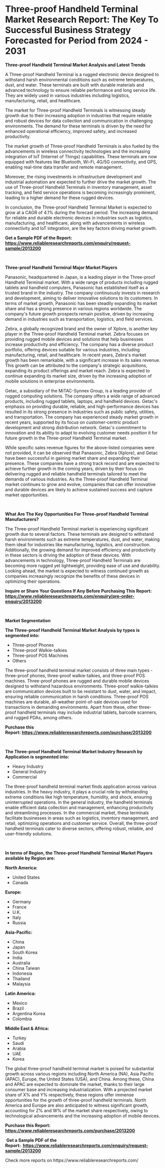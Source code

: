 <p><h1>Three-proof Handheld Terminal Market Research Report: The Key To Successful Business Strategy Forecasted for Period from 2024 - 2031</h1></p><p><strong>Three-proof Handheld Terminal Market Analysis and Latest Trends</strong></p>
<p><p>A Three-proof Handheld Terminal is a rugged electronic device designed to withstand harsh environmental conditions such as extreme temperatures, dust, and water. These terminals are built with durable materials and advanced technology to ensure reliable performance and long service life. They are widely used in various industries including logistics, manufacturing, retail, and healthcare.</p><p>The market for Three-proof Handheld Terminals is witnessing steady growth due to their increasing adoption in industries that require reliable and robust devices for data collection and communication in challenging environments. The demand for these terminals is driven by the need for enhanced operational efficiency, improved safety, and increased productivity.</p><p>The market growth of Three-proof Handheld Terminals is also fueled by the advancements in wireless connectivity technologies and the increasing integration of IoT (Internet of Things) capabilities. These terminals are now equipped with features like Bluetooth, Wi-Fi, 4G/5G connectivity, and GPS, enabling real-time data transfer and remote management.</p><p>Moreover, the rising investments in infrastructure development and industrial automation are expected to further drive the market growth. The use of Three-proof Handheld Terminals in inventory management, asset tracking, and field service operations is becoming increasingly prominent, leading to a higher demand for these rugged devices.</p><p>In conclusion, the Three-proof Handheld Terminal Market is expected to grow at a CAGR of 4.1% during the forecast period. The increasing demand for reliable and durable electronic devices in industries such as logistics, manufacturing, and healthcare, along with advancements in wireless connectivity and IoT integration, are the key factors driving market growth.</p></p>
<p><strong>Get a Sample PDF of the Report:&nbsp; <a href="https://www.reliableresearchreports.com/enquiry/request-sample/2013200">https://www.reliableresearchreports.com/enquiry/request-sample/2013200</a></strong></p>
<p>&nbsp;</p>
<p><strong>Three-proof Handheld Terminal Major Market Players</strong></p>
<p><p>Panasonic, headquartered in Japan, is a leading player in the Three-proof Handheld Terminal market. With a wide range of products including rugged tablets and handheld computers, Panasonic has established itself as a trusted brand in the industry. The company continuously invests in research and development, aiming to deliver innovative solutions to its customers. In terms of market growth, Panasonic has been steadily expanding its market share and has a strong presence in various regions worldwide. The company's future growth prospects remain positive, driven by increasing demand in industries such as transportation, logistics, and field services.</p><p>Zebra, a globally recognized brand and the owner of Xplore, is another key player in the Three-proof Handheld Terminal market. Zebra focuses on providing rugged mobile devices and solutions that help businesses increase productivity and efficiency. The company has a diverse product portfolio, offering devices suitable for various industries, including manufacturing, retail, and healthcare. In recent years, Zebra's market growth has been remarkable, with a significant increase in its sales revenue. This growth can be attributed to the company's strategic acquisitions, expanding its product offerings and market reach. Zebra is expected to continue expanding its market size, driven by the increasing adoption of mobile solutions in enterprise environments.</p><p>Getac, a subsidiary of the MiTAC-Synnex Group, is a leading provider of rugged computing solutions. The company offers a wide range of advanced products, including rugged tablets, laptops, and handheld devices. Getac's emphasis on providing durable, reliable, and high-performance devices has resulted in its strong presence in industries such as public safety, utilities, and transportation. The company has experienced steady market growth in recent years, supported by its focus on customer-centric product development and strong distribution network. Getac's commitment to innovation and its ability to adapt to evolving customer needs position it for future growth in the Three-proof Handheld Terminal market.</p><p>While specific sales revenue figures for the above-listed companies were not provided, it can be observed that Panasonic, Zebra (Xplore), and Getac have been successful in gaining market share and expanding their presence. These companies have a strong track record and are expected to achieve further growth in the coming years, driven by their focus on delivering rugged and reliable handheld terminals tailored to meet the demands of various industries. As the Three-proof Handheld Terminal market continues to grow and evolve, companies that can offer innovative and durable devices are likely to achieve sustained success and capture market opportunities.</p></p>
<p>&nbsp;</p>
<p><strong>What Are The Key Opportunities For Three-proof Handheld Terminal Manufacturers?</strong></p>
<p><p>The Three-proof Handheld Terminal market is experiencing significant growth due to several factors. These terminals are designed to withstand harsh environments such as extreme temperatures, dust, and water, making them ideal for industries like manufacturing, logistics, and construction. Additionally, the growing demand for improved efficiency and productivity in these sectors is driving the adoption of these devices. With advancements in technology, Three-proof Handheld Terminals are becoming more rugged yet lightweight, providing ease of use and durability. Looking ahead, the market is expected to witness continued growth as companies increasingly recognize the benefits of these devices in optimizing their operations.</p></p>
<p><strong>Inquire or Share Your Questions If Any Before Purchasing This Report: <a href="https://www.reliableresearchreports.com/enquiry/pre-order-enquiry/2013200">https://www.reliableresearchreports.com/enquiry/pre-order-enquiry/2013200</a></strong></p>
<p>&nbsp;</p>
<p><strong>Market Segmentation</strong></p>
<p><strong>The Three-proof Handheld Terminal Market Analysis by types is segmented into:</strong></p>
<p><ul><li>Three-proof Phones</li><li>Three-proof Walkie-talkies</li><li>Three-proof POS Machines</li><li>Others</li></ul></p>
<p><p>The three-proof handheld terminal market consists of three main types - three-proof phones, three-proof walkie-talkies, and three-proof POS machines. Three-proof phones are rugged and durable mobile devices designed to withstand hazardous environments. Three-proof walkie-talkies are communication devices built to be resistant to dust, water, and impact, ensuring reliable communication in harsh conditions. Three-proof POS machines are durable, all-weather point-of-sale devices used for transactions in demanding environments. Apart from these, other three-proof handheld terminals may include industrial tablets, barcode scanners, and rugged PDAs, among others.</p></p>
<p><strong>Purchase this Report:&nbsp;<a href="https://www.reliableresearchreports.com/purchase/2013200">https://www.reliableresearchreports.com/purchase/2013200</a></strong></p>
<p>&nbsp;</p>
<p><strong>The Three-proof Handheld Terminal Market Industry Research by Application is segmented into:</strong></p>
<p><ul><li>Heavy Industry</li><li>General Industry</li><li>Commercial</li></ul></p>
<p><p>The three-proof handheld terminal market finds application across various industries. In the heavy industry, it plays a crucial role by withstanding extreme conditions like high temperature, humidity, and shock, ensuring uninterrupted operations. In the general industry, the handheld terminals enable efficient data collection and management, enhancing productivity and streamlining processes. In the commercial market, these terminals facilitate businesses in areas such as logistics, inventory management, and retail, optimizing operations and customer service. Overall, the three-proof handheld terminals cater to diverse sectors, offering robust, reliable, and user-friendly solutions.</p></p>
<p>&nbsp;</p>
<p><strong>In terms of Region, the Three-proof Handheld Terminal Market Players available by Region are:</strong></p>
<p>
    <p> <strong> North America: </strong>
        <ul>
            <li>United States</li>
            <li>Canada</li>
        </ul>
        </p> 
    <p> <strong> Europe: </strong>
        <ul>
            <li>Germany</li>
            <li>France</li>
            <li>U.K.</li>
            <li>Italy</li>
            <li>Russia</li>
        </ul>
        </p> 
    <p> <strong> Asia-Pacific: </strong>
        <ul>
            <li>China</li>
            <li>Japan</li>
            <li>South Korea</li>
            <li>India</li>
            <li>Australia</li>
            <li>China Taiwan</li>
            <li>Indonesia</li>
            <li>Thailand</li>
            <li>Malaysia</li>
        </ul>
        </p> 
    <p> <strong> Latin America: </strong>
        <ul>
            <li>Mexico</li>
            <li>Brazil</li>
            <li>Argentina Korea</li>
            <li>Colombia</li>
        </ul>
        </p> 
    <p> <strong> Middle East & Africa: </strong>
        <ul>
            <li>Turkey</li>
            <li>Saudi</li>
            <li>Arabia</li>
            <li>UAE</li>
            <li>Korea</li>
        </ul>
    </p>
    </p>
<p><p>The global three-proof handheld terminal market is poised for substantial growth across various regions including North America (NA), Asia Pacific (APAC), Europe, the United States (USA), and China. Among these, China and APAC are expected to dominate the market, thanks to their large consumer base and increasing industrialization. With a projected market share of X% and Y% respectively, these regions offer immense opportunities for the growth of three-proof handheld terminals. North America and Europe are also anticipated to witness significant growth, accounting for Z% and W% of the market share respectively, owing to technological advancements and the increasing adoption of mobile devices.</p></p>
<p><strong>Purchase this Report: <a href="https://www.reliableresearchreports.com/purchase/2013200">https://www.reliableresearchreports.com/purchase/2013200</a></strong></p>
<p>&nbsp;<strong>Get a Sample PDF of the Report:&nbsp;&nbsp;<a href="https://www.reliableresearchreports.com/enquiry/request-sample/2013200">https://www.reliableresearchreports.com/enquiry/request-sample/2013200</a></strong></p>
<p><strong></strong></p>
<p>Check more reports on https://www.reliableresearchreports.com/</p>